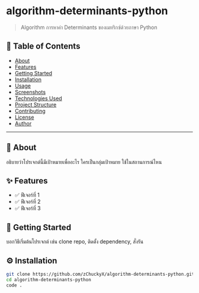 # algorithm-determinants-python

> Algorithm การหาค่า Determinants ของเมทริกซ์ด้วยภาษา Python

## 📝 Table of Contents

- [About](#about)
- [Features](#features)
- [Getting Started](#getting-started)
- [Installation](#installation)
- [Usage](#usage)
- [Screenshots](#screenshots)
- [Technologies Used](#technologies-used)
- [Project Structure](#project-structure)
- [Contributing](#contributing)
- [License](#license)
- [Author](#author)

---

## 📌 About

อธิบายว่าโปรเจกต์นี้มีเป้าหมายเพื่ออะไร ใครเป็นกลุ่มเป้าหมาย ใช้ในสถานการณ์ไหน

## ✨ Features

- ✅ ฟีเจอร์ที่ 1
- ✅ ฟีเจอร์ที่ 2
- ✅ ฟีเจอร์ที่ 3

## 🚀 Getting Started

บอกวิธีเริ่มต้นโปรเจกต์ เช่น clone repo, ติดตั้ง dependency, สั่งรัน

## ⚙️ Installation

```bash
git clone https://github.com/zChuckyX/algorithm-determinants-python.git
cd algorithm-determinants-python
code .
